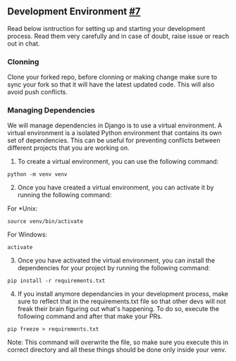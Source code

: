 ## Development Environment [#7](https://github.com/admiralarjun/logalyzer/issues/7)
Read below isntruction for setting up and starting your development process. Read them very carefully and in case of doubt, raise issue or reach out in chat.

### Clonning
Clone your forked repo, before clonning or making change make sure to sync your fork so that it will have the latest updated code. This will also avoid push conflicts.

### Managing Dependencies
We will manage dependencies in Django is to use a virtual environment. A virtual environment is a isolated Python environment that contains its own set of dependencies. This can be useful for preventing conflicts between different projects that you are working on. 

1. To create a virtual environment, you can use the following command:

```
python -m venv venv
```

2. Once you have created a virtual environment, you can activate it by running the following command:

For *Unix:
```
source venv/bin/activate
```

For Windows:
```
activate
```

3. Once you have activated the virtual environment, you can install the dependencies for your project by running the following command:

```
pip install -r requirements.txt
```

4. If you install anymore dependancies in your development process, make sure to reflect that in the requirements.txt file so that other devs will not freak their brain figuring out what's happening. To do so, execute the following command and after that make your PRs. 

```
pip freeze > requirements.txt
```

Note: This command will overwrite the file, so make sure you execute this in correct directory and all these things should be done only inside your venv.
